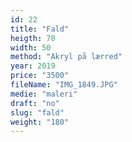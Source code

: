 ```yaml
---
id: 22
title: "Fald"
heigth: 70
width: 50
method: "Akryl på lærred"
year: 2019
price: "3500"
fileName: "IMG_1849.JPG"
medie: "maleri"
draft: "no"
slug: "fald"
weight: "180"
---
```

